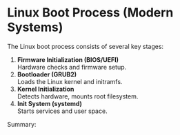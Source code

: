 # Linux Boot Process (Modern Systems)

The Linux boot process consists of several key stages:

1. **Firmware Initialization (BIOS/UEFI)**  
   Hardware checks and firmware setup.  
2. **Bootloader (GRUB2)**  
   Loads the Linux kernel and initramfs.  
3. **Kernel Initialization**  
   Detects hardware, mounts root filesystem.  
4. **Init System (systemd)**  
   Starts services and user space.  

Summary:  
